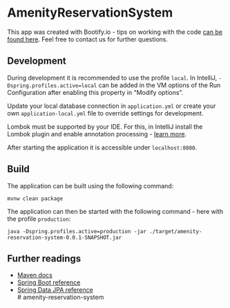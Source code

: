 # AmenityReservationSystem

This app was created with Bootify.io - tips on working with the code [can be found here](https://bootify.io/next-steps/). Feel free to contact us for further questions.

## Development

During development it is recommended to use the profile `local`. In IntelliJ, `-Dspring.profiles.active=local` can be added in the VM options of the Run Configuration after enabling this property in "Modify options".

Update your local database connection in `application.yml` or create your own `application-local.yml` file to override settings for development.

Lombok must be supported by your IDE. For this, in IntelliJ install the Lombok plugin and enable annotation processing - [learn more](https://bootify.io/next-steps/spring-boot-with-lombok.html).

After starting the application it is accessible under `localhost:8080`.

## Build

The application can be built using the following command:

```
mvnw clean package
```

The application can then be started with the following command - here with the profile `production`:

```
java -Dspring.profiles.active=production -jar ./target/amenity-reservation-system-0.0.1-SNAPSHOT.jar
```

## Further readings

* [Maven docs](https://maven.apache.org/guides/index.html)  
* [Spring Boot reference](https://docs.spring.io/spring-boot/docs/current/reference/htmlsingle/)  
* [Spring Data JPA reference](https://docs.spring.io/spring-data/jpa/docs/current/reference/html/)  
#   a m e n i t y - r e s e r v a t i o n - s y s t e m  
 
